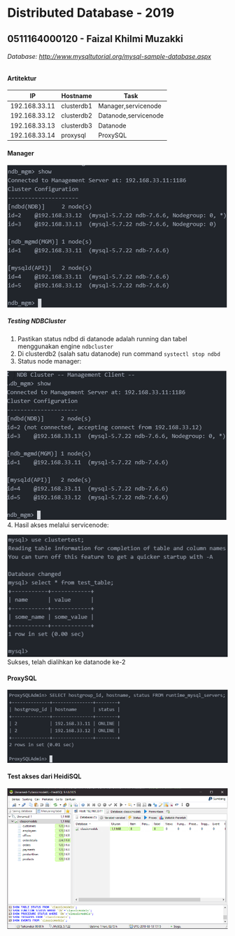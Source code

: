 # Distributed Database - 2019
## 0511164000120 - Faizal Khilmi Muzakki

###### Database: http://www.mysqltutorial.org/mysql-sample-database.aspx

#### Artitektur
IP|Hostname|Task
--|--------|----
192.168.33.11|clusterdb1|Manager,servicenode
192.168.33.12|clusterdb2|Datanode,servicenode
192.168.33.13|clusterdb3|Datanode
192.168.33.14|proxysql|ProxySQL

#### Manager
![Manager](ss/manager.png)

##### Testing NDBCluster
1. Pastikan status ndbd di datanode adalah running dan tabel menggunakan engine `ndbcluster`
2. Di clusterdb2 (salah satu datanode) run command `systectl stop ndbd`
3. Status node manager:

![image](ss/manager2.png)
4. Hasil akses melalui servicenode:

![image](ss/servicenode-access.png)
    Sukses, telah dialihkan ke datanode ke-2

#### ProxySQL
![ProxySQL](ss/proxysql.png)

#### Test akses dari HeidiSQL
![HeidiSQL](ss/heidisql.png)
